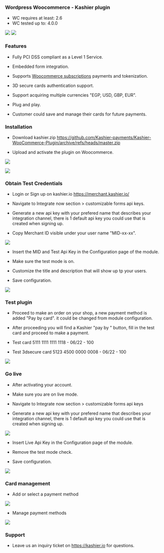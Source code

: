 

### Wordpress Woocommerce  - Kashier plugin

 * WC requires at least: 2.6
 * WC tested up to: 4.0.0

![](https://raw.githubusercontent.com/Kashier-payments/Kashier-WooCommerce-Plugin/master/kashier-logo.png)
![](https://raw.githubusercontent.com/Kashier-payments/Kashier-WooCommerce-Plugin/master/woocommercew-logo.png)

### Features

- Fully PCI DSS compliant as a Level 1 Service.

- Embedded form integration.

- Supports [Woocommerce subscriptions](https://woocommerce.com/products/woocommerce-subscriptions/) payments and tokenization.

- 3D secure cards authentication support.

- Support acquiring multiple currencies "EGP, USD, GBP, EUR".

- Plug and play.

- Customer could save and manage their cards for future payments.



### Installation

- Download kashier.zip https://github.com/Kashier-payments/Kashier-WooCommerce-Plugin/archive/refs/heads/master.zip

- Upload and activate the plugin on Woocommerce.

![](https://raw.githubusercontent.com/Kashier-payments/Kashier-WooCommerce-Plugin/master/steps/install-1-installPlugin.png)

![](https://raw.githubusercontent.com/Kashier-payments/Kashier-WooCommerce-Plugin/master/steps/install-2-activate.png)

### Obtain Test Credentials

- Login or Sign up on kashier.io https://merchant.kashier.io/

- Navigate to Integrate now section > customizable forms api keys.

- Generate a new api key with your prefered name that describes your integration channel, there is 1 default api key you could use that is created when signing up.

- Copy Merchant ID visible under your user name "MID-xx-xx".

![](https://raw.githubusercontent.com/Kashier-payments/Kashier-WooCommerce-Plugin/master/steps/install-3-obtaintestapikeys.png)

- Insert the MID and Test Api Key in the Configuration page of the module.

- Make sure the test mode is on.

- Customize the title and description that will show up tp your users.

- Save configuration.

![](https://raw.githubusercontent.com/Kashier-payments/Kashier-WooCommerce-Plugin/master/steps/install-4-settings.png)


### Test plugin 

- Proceed to make an order on your shop, a new payment method is added "Pay by card". it could be changed from module configuration.

- After proceeding you will find a Kashier "pay by " button, fill in the test card and proceed to make a payment.

- Test card 5111 1111 1111 1118 - 06/22 - 100

- Test 3dsecure card 5123 4500 0000 0008 - 06/22 - 100

![](https://raw.githubusercontent.com/Kashier-payments/Kashier-WooCommerce-Plugin/master/steps/install-5-pay.png)


### Go live

- After activating your account.

- Make sure you are on live mode.

- Navigate to Integrate now section > customizable forms api keys

- Generate a new api key with your prefered name that describes your integration channel, there is 1 default api key you could use that is created when signing up.

![](https://raw.githubusercontent.com/Kashier-payments/Kashier-WooCommerce-Plugin/master/steps/install-6-Live-api-keys.png)

- Insert Live Api Key in the Configuration page of the module.

- Remove the test mode check.

- Save configuration.

![](https://raw.githubusercontent.com/Kashier-payments/Kashier-WooCommerce-Plugin/master/steps/install-7-live-kashier-n.png)

### Card management

- Add or select a payment method

![](https://raw.githubusercontent.com/Kashier-payments/Kashier-WooCommerce-Plugin/master/steps/install-add-payment-method.png)

- Manage payment methods

![](https://raw.githubusercontent.com/Kashier-payments/Kashier-WooCommerce-Plugin/master/steps/install-manage-methods.png)


### Support

- Leave us an inquiry ticket on https://kashier.io for questions.


